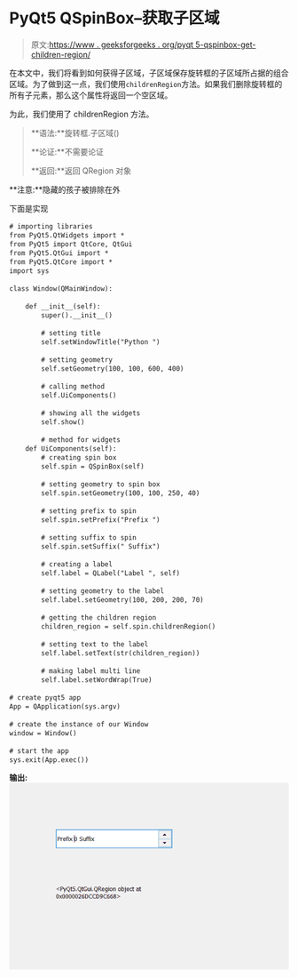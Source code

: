 # PyQt5 QSpinBox–获取子区域

> 原文:[https://www . geeksforgeeks . org/pyqt 5-qspinbox-get-children-region/](https://www.geeksforgeeks.org/pyqt5-qspinbox-getting-children-region/)

在本文中，我们将看到如何获得子区域，子区域保存旋转框的子区域所占据的组合区域。为了做到这一点，我们使用`childrenRegion`方法。如果我们删除旋转框的所有子元素，那么这个属性将返回一个空区域。

为此，我们使用了 childrenRegion 方法。

> **语法:**旋转框.子区域()
> 
> **论证:**不需要论证
> 
> **返回:**返回 QRegion 对象

**注意:**隐藏的孩子被排除在外

下面是实现

```
# importing libraries
from PyQt5.QtWidgets import * 
from PyQt5 import QtCore, QtGui
from PyQt5.QtGui import * 
from PyQt5.QtCore import * 
import sys

class Window(QMainWindow):

    def __init__(self):
        super().__init__()

        # setting title
        self.setWindowTitle("Python ")

        # setting geometry
        self.setGeometry(100, 100, 600, 400)

        # calling method
        self.UiComponents()

        # showing all the widgets
        self.show()

        # method for widgets
    def UiComponents(self):
        # creating spin box
        self.spin = QSpinBox(self)

        # setting geometry to spin box
        self.spin.setGeometry(100, 100, 250, 40)

        # setting prefix to spin
        self.spin.setPrefix("Prefix ")

        # setting suffix to spin
        self.spin.setSuffix(" Suffix")

        # creating a label
        self.label = QLabel("Label ", self)

        # setting geometry to the label
        self.label.setGeometry(100, 200, 200, 70)

        # getting the children region
        children_region = self.spin.childrenRegion()

        # setting text to the label
        self.label.setText(str(children_region))

        # making label multi line
        self.label.setWordWrap(True)

# create pyqt5 app
App = QApplication(sys.argv)

# create the instance of our Window
window = Window()

# start the app
sys.exit(App.exec())
```

**输出:**
![](img/b1a770c297ea7cac83f5b8ef86c4c225.png)